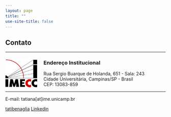 ```yaml
---
layout: page
title: ""
use-site-title: false
---
```


## <i class="fa fa-envelope"></i> Contato

----
<div class="columns-2">
<img src="/img/logo-imecc.png" style="float: left; margin-right: 20px;" width="100">

<h3>Endereço Institucional </h3>

Rua Sergio Buarque de Holanda, 651 - Sala: 243 <br />
Cidade Universitária, Campinas/SP - Brasil <br />
CEP: 13083-859
</div>

----

<i class="fa fa-at"></i> E-mail: tatiana[at]ime.unicamp.br

<i class="fa fa-github"></i> [tatibenaglia](https://github.com/tatibenaglia)  <i class="fa fa-linkedin"></i> [Linkedin](https://www.linkedin.com/in/tatiana-benaglia-6231291/)
